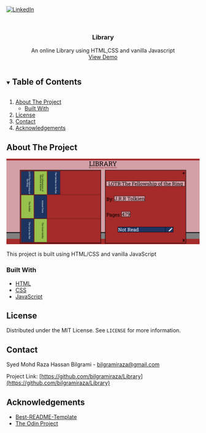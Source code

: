 [![LinkedIn][linkedin-shield]][linkedin-url]
<!-- PROJECT LOGO -->
<br />
<p align="center">

  <h3 align="center">Library</h3>

  <p align="center">
    An online Library using HTML,CSS and vanilla Javascript
    <br />
    <a href="https://bilgramiraza.github.io/Library/">View Demo</a>
  </p>
</p>


<!-- TABLE OF CONTENTS -->
<details open="open">
  <summary><h2 style="display: inline-block">Table of Contents</h2></summary>
  <ol>
    <li>
      <a href="#about-the-project">About The Project</a>
      <ul>
        <li><a href="#built-with">Built With</a></li>
      </ul>
    </li>
    <li><a href="#license">License</a></li>
    <li><a href="#contact">Contact</a></li>
    <li><a href="#acknowledgements">Acknowledgements</a></li>
  </ol>
</details>

<!-- ABOUT THE PROJECT -->
## About The Project

![Library Webpage Screenshot](https://raw.githubusercontent.com/bilgramiraza/Library/main/Images/WebPage.png)

This project is built using HTML/CSS and vanilla JavaScript


### Built With

* [HTML](https://developer.mozilla.org/en-US/docs/Web/HTML)
* [CSS](https://developer.mozilla.org/en-US/docs/Web/CSS)
* [JavaScript](https://developer.mozilla.org/en-US/docs/Web/JavaScript)

<!-- LICENSE -->
## License

Distributed under the MIT License. See `LICENSE` for more information.

<!-- CONTACT -->
## Contact

Syed Mohd Raza Hassan Bilgrami  - bilgramiraza@gmail.com

Project Link: [https://github.com/bilgramiraza/Library](https://github.com/bilgramiraza/Library)

<!-- ACKNOWLEDGEMENTS -->
## Acknowledgements

* [Best-README-Template](https://github.com/othneildrew/Best-README-Template)
* [The Odin Project](https://www.theodinproject.com/)

<!-- MARKDOWN LINKS & IMAGES -->
[linkedin-shield]: https://img.shields.io/badge/-LinkedIn-black.svg?style=for-the-badge&logo=linkedin&colorB=555
[linkedin-url]: https://www.linkedin.com/in/bilgramiraza